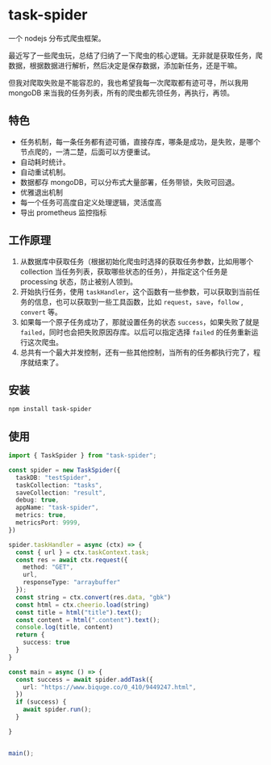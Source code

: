 # task-spider

一个 nodejs 分布式爬虫框架。

最近写了一些爬虫玩，总结了归纳了一下爬虫的核心逻辑。无非就是获取任务，爬数据，根据数据进行解析，然后决定是保存数据，添加新任务，还是干嘛。

但我对爬取失败是不能容忍的，我也希望我每一次爬取都有迹可寻，所以我用 mongoDB 来当我的任务列表，所有的爬虫都先领任务，再执行，再领。

## 特色

- 任务机制，每一条任务都有迹可循，直接存库，哪条是成功，是失败，是哪个节点爬的，一清二楚，后面可以方便重试。
- 自动耗时统计。
- 自动重试机制。
- 数据都存 mongoDB，可以分布式大量部署，任务带锁，失败可回退。
- 优雅退出机制
- 每一个任务可高度自定义处理逻辑，灵活度高
- 导出 prometheus 监控指标

## 工作原理

1. 从数据库中获取任务（根据初始化爬虫时选择的获取任务参数，比如用哪个 collection 当任务列表，获取哪些状态的任务），并指定这个任务是 processing 状态，防止被别人领到。
2. 开始执行任务，使用 `taskHandler`，这个函数有一些参数，可以获取到当前任务的信息，也可以获取到一些工具函数，比如 `request`，`save`，`follow` , `convert` 等。
3. 如果每一个原子任务成功了，那就设置任务的状态 `success`，如果失败了就是 `failed`，同时也会把失败原因存库。以后可以指定选择 `failed` 的任务重新运行这次爬虫。
4. 总共有一个最大并发控制，还有一些其他控制，当所有的任务都执行完了，程序就结束了。

## 安装
```bash
npm install task-spider
```

## 使用
```typescript
import { TaskSpider } from "task-spider";

const spider = new TaskSpider({
  taskDB: "testSpider",
  taskCollection: "tasks",
  saveCollection: "result",
  debug: true,
  appName: "task-spider",
  metrics: true,
  metricsPort: 9999,
})

spider.taskHandler = async (ctx) => {
  const { url } = ctx.taskContext.task;
  const res = await ctx.request({
    method: "GET",
    url,
    responseType: "arraybuffer"
  });
  const string = ctx.convert(res.data, "gbk")
  const html = ctx.cheerio.load(string)
  const title = html("title").text();
  const content = html(".content").text();
  console.log(title, content)
  return {
    success: true
  }
}

const main = async () => {
  const success = await spider.addTask({
    url: "https://www.biquge.co/0_410/9449247.html",
  })
  if (success) {
    await spider.run();
  }

}


main();

```

